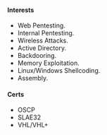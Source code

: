 #### Interests

+ Web Pentesting.
+ Internal Pentesting.
+ Wireless Attacks.
+ Active Directory.
+ Backdooring.
+ Memory Exploitation.
+ Linux/Windows Shellcoding.
+ Assembly.

#### Certs

+ OSCP
+ SLAE32
+ VHL/VHL+
